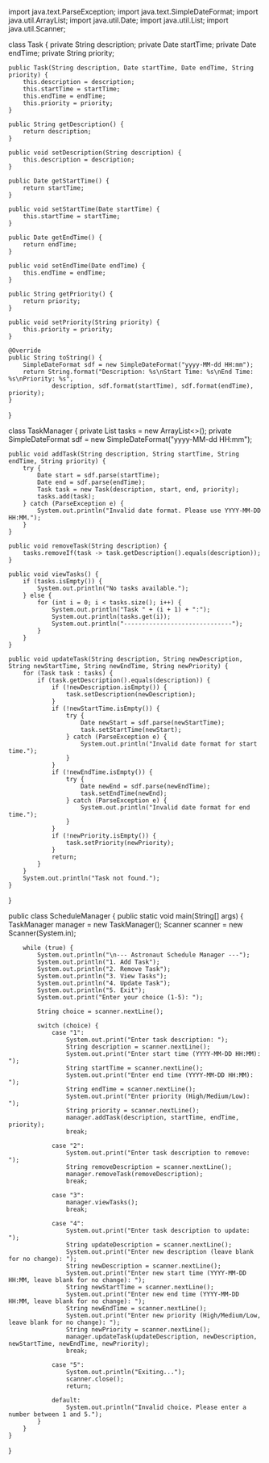 import java.text.ParseException;
import java.text.SimpleDateFormat;
import java.util.ArrayList;
import java.util.Date;
import java.util.List;
import java.util.Scanner;

class Task {
    private String description;
    private Date startTime;
    private Date endTime;
    private String priority;

    public Task(String description, Date startTime, Date endTime, String priority) {
        this.description = description;
        this.startTime = startTime;
        this.endTime = endTime;
        this.priority = priority;
    }

    public String getDescription() {
        return description;
    }

    public void setDescription(String description) {
        this.description = description;
    }

    public Date getStartTime() {
        return startTime;
    }

    public void setStartTime(Date startTime) {
        this.startTime = startTime;
    }

    public Date getEndTime() {
        return endTime;
    }

    public void setEndTime(Date endTime) {
        this.endTime = endTime;
    }

    public String getPriority() {
        return priority;
    }

    public void setPriority(String priority) {
        this.priority = priority;
    }

    @Override
    public String toString() {
        SimpleDateFormat sdf = new SimpleDateFormat("yyyy-MM-dd HH:mm");
        return String.format("Description: %s\nStart Time: %s\nEnd Time: %s\nPriority: %s",
                description, sdf.format(startTime), sdf.format(endTime), priority);
    }
}

class TaskManager {
    private List<Task> tasks = new ArrayList<>();
    private SimpleDateFormat sdf = new SimpleDateFormat("yyyy-MM-dd HH:mm");

    public void addTask(String description, String startTime, String endTime, String priority) {
        try {
            Date start = sdf.parse(startTime);
            Date end = sdf.parse(endTime);
            Task task = new Task(description, start, end, priority);
            tasks.add(task);
        } catch (ParseException e) {
            System.out.println("Invalid date format. Please use YYYY-MM-DD HH:MM.");
        }
    }

    public void removeTask(String description) {
        tasks.removeIf(task -> task.getDescription().equals(description));
    }

    public void viewTasks() {
        if (tasks.isEmpty()) {
            System.out.println("No tasks available.");
        } else {
            for (int i = 0; i < tasks.size(); i++) {
                System.out.println("Task " + (i + 1) + ":");
                System.out.println(tasks.get(i));
                System.out.println("------------------------------");
            }
        }
    }

    public void updateTask(String description, String newDescription, String newStartTime, String newEndTime, String newPriority) {
        for (Task task : tasks) {
            if (task.getDescription().equals(description)) {
                if (!newDescription.isEmpty()) {
                    task.setDescription(newDescription);
                }
                if (!newStartTime.isEmpty()) {
                    try {
                        Date newStart = sdf.parse(newStartTime);
                        task.setStartTime(newStart);
                    } catch (ParseException e) {
                        System.out.println("Invalid date format for start time.");
                    }
                }
                if (!newEndTime.isEmpty()) {
                    try {
                        Date newEnd = sdf.parse(newEndTime);
                        task.setEndTime(newEnd);
                    } catch (ParseException e) {
                        System.out.println("Invalid date format for end time.");
                    }
                }
                if (!newPriority.isEmpty()) {
                    task.setPriority(newPriority);
                }
                return;
            }
        }
        System.out.println("Task not found.");
    }
}

public class ScheduleManager {
    public static void main(String[] args) {
        TaskManager manager = new TaskManager();
        Scanner scanner = new Scanner(System.in);

        while (true) {
            System.out.println("\n--- Astronaut Schedule Manager ---");
            System.out.println("1. Add Task");
            System.out.println("2. Remove Task");
            System.out.println("3. View Tasks");
            System.out.println("4. Update Task");
            System.out.println("5. Exit");
            System.out.print("Enter your choice (1-5): ");

            String choice = scanner.nextLine();

            switch (choice) {
                case "1":
                    System.out.print("Enter task description: ");
                    String description = scanner.nextLine();
                    System.out.print("Enter start time (YYYY-MM-DD HH:MM): ");
                    String startTime = scanner.nextLine();
                    System.out.print("Enter end time (YYYY-MM-DD HH:MM): ");
                    String endTime = scanner.nextLine();
                    System.out.print("Enter priority (High/Medium/Low): ");
                    String priority = scanner.nextLine();
                    manager.addTask(description, startTime, endTime, priority);
                    break;

                case "2":
                    System.out.print("Enter task description to remove: ");
                    String removeDescription = scanner.nextLine();
                    manager.removeTask(removeDescription);
                    break;

                case "3":
                    manager.viewTasks();
                    break;

                case "4":
                    System.out.print("Enter task description to update: ");
                    String updateDescription = scanner.nextLine();
                    System.out.print("Enter new description (leave blank for no change): ");
                    String newDescription = scanner.nextLine();
                    System.out.print("Enter new start time (YYYY-MM-DD HH:MM, leave blank for no change): ");
                    String newStartTime = scanner.nextLine();
                    System.out.print("Enter new end time (YYYY-MM-DD HH:MM, leave blank for no change): ");
                    String newEndTime = scanner.nextLine();
                    System.out.print("Enter new priority (High/Medium/Low, leave blank for no change): ");
                    String newPriority = scanner.nextLine();
                    manager.updateTask(updateDescription, newDescription, newStartTime, newEndTime, newPriority);
                    break;

                case "5":
                    System.out.println("Exiting...");
                    scanner.close();
                    return;

                default:
                    System.out.println("Invalid choice. Please enter a number between 1 and 5.");
            }
        }
    }
}
